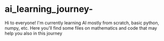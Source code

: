 # ai_learning_journey-
Hi to everyone! I'm currently learning AI mostly from scratch, basic python, numpy, etc. Here you'll find some files on mathematics and code that may help you also in this journey

